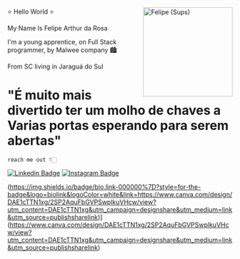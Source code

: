 <img src="https://media.discordapp.net/attachments/938812383810453555/1019641839030120580/68747470733a2f2f63646e2e646973636f72646170702e636f6d2f6174746163686d656e74732f3933383831323338333831303435333535352f3935343037393738343837333338363038342f4c6f676f477275706f4d616c7765655f6d617263612e706e6.png?width=513&height=513" min-width="200px" max-width="200px" width="200px" align="right" alt="Felipe (Sups)">
         ⭐ Hello World ⭐

 My Name Is Felipe Arthur da Rosa
 
 I'm a young apprentice, on Full Stack programmer, by Malwee company 🏙

 From SC living in Jaraguá do Sul
 
 # "É muito mais divertido ter um molho de chaves a Varias portas esperando para serem abertas"
 
         
 
    reach me out 👇🏻
  
[![Linkedin Badge](https://img.shields.io/badge/LinkedIn-0077B5?style=for-the-badge&logo=linkedin&logoColor=white&link=https:https://www.linkedin.com/in/felipe-arthur-da-rosa-2994b7231/)](https://www.linkedin.com/in/felipe-arthur-da-rosa-2994b7231/)
[![Instagram Badge](https://img.shields.io/badge/Instagram-E4405F?style=for-the-badge&logo=instagram&logoColor=white&link=https://https://www.instagram.com/felipe_sups/)](https://www.instagram.com/felipe_sups/)

(https://img.shields.io/badge/bio.link-000000%7D?style=for-the-badge&logo=biolink&logoColor=white&link=https://www.canva.com/design/DAE1cTTN1xg/2SP2AquFbGVPSwplkuVHcw/view?utm_content=DAE1cTTN1xg&utm_campaign=designshare&utm_medium=link&utm_source=publishsharelink)](https://www.canva.com/design/DAE1cTTN1xg/2SP2AquFbGVPSwplkuVHcw/view?utm_content=DAE1cTTN1xg&utm_campaign=designshare&utm_medium=link&utm_source=publishsharelink)
